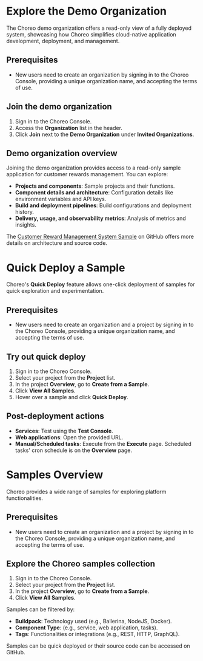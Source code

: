 # Explore the Demo Organization

The Choreo demo organization offers a read-only view of a fully deployed system, showcasing how Choreo simplifies cloud-native application development, deployment, and management.

## Prerequisites

- New users need to create an organization by signing in to the Choreo Console, providing a unique organization name, and accepting the terms of use.

## Join the demo organization

1.  Sign in to the Choreo Console.
2.  Access the **Organization** list in the header.
3.  Click **Join** next to the **Demo Organization** under **Invited Organizations**.

## Demo organization overview

Joining the demo organization provides access to a read-only sample application for customer rewards management. You can explore:

-   **Projects and components**: Sample projects and their functions.
-   **Component details and architecture**: Configuration details like environment variables and API keys.
-   **Build and deployment pipelines**: Build configurations and deployment history.
-   **Delivery, usage, and observability metrics**: Analysis of metrics and insights.

The [Customer Reward Management System Sample](https://github.com/wso2/choreo-samples/tree/main/customer-reward-management#readme) on GitHub offers more details on architecture and source code.

# Quick Deploy a Sample

Choreo's **Quick Deploy** feature allows one-click deployment of samples for quick exploration and experimentation.

## Prerequisites

- New users need to create an organization and a project by signing in to the Choreo Console, providing a unique organization name, and accepting the terms of use.

## Try out quick deploy

1.  Sign in to the Choreo Console.
2.  Select your project from the **Project** list.
3.  In the project **Overview**, go to **Create from a Sample**.
4.  Click **View All Samples**.
5.  Hover over a sample and click **Quick Deploy**.

## Post-deployment actions

-   **Services**: Test using the **Test Console**.
-   **Web applications**: Open the provided URL.
-   **Manual/Scheduled tasks**: Execute from the **Execute** page. Scheduled tasks' cron schedule is on the **Overview** page.

# Samples Overview

Choreo provides a wide range of samples for exploring platform functionalities.

## Prerequisites

- New users need to create an organization and a project by signing in to the Choreo Console, providing a unique organization name, and accepting the terms of use.

## Explore the Choreo samples collection

1.  Sign in to the Choreo Console.
2.  Select your project from the **Project** list.
3.  In the project **Overview**, go to **Create from a Sample**.
4.  Click **View All Samples**.

Samples can be filtered by:

-   **Buildpack**: Technology used (e.g., Ballerina, NodeJS, Docker).
-   **Component Type**: (e.g., service, web application, tasks).
-   **Tags**: Functionalities or integrations (e.g., REST, HTTP, GraphQL).

Samples can be quick deployed or their source code can be accessed on GitHub.